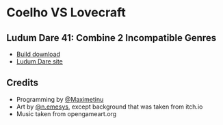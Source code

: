 # Coelho VS Lovecraft
## Ludum Dare 41: Combine 2 Incompatible Genres
- [Build download](https://drive.google.com/open?id=1mXkXZgWLFlZb-FwLRz_0HxSQvy_VD8J3)
- [Ludum Dare site](https://ldjam.com/events/ludum-dare/41/coelhovslovecraft)
## Credits
- Programming by [@Maximetinu](https://www.github.com/maximetinu/)
- Art by [@n.emesys](https://www.instagram.com/n.emesys/), except background that was taken from itch.io
- Music taken from opengameart.org
